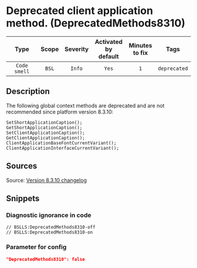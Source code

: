 # Deprecated client application method. (DeprecatedMethods8310)

 |     Type     | Scope | Severity | Activated<br>by default | Minutes<br>to fix |     Tags     |
 |:------------:|:-----:|:--------:|:-----------------------------:|:-----------------------:|:------------:|
 | `Code smell` | `BSL` |  `Info`  |             `Yes`             |           `1`           | `deprecated` | 

<!-- Блоки выше заполняются автоматически, не трогать -->
## Description
<!-- Описание диагностики заполняется вручную. Необходимо понятным языком описать смысл и схему работу -->
The following global context methods are deprecated and are not recommended since platform version 8.3.10:
```bsl
SetShortApplicationCaption();
GetShortApplicationCaption();
SetClientApplicationCaption();
GetClientApplicationCaption();
ClientApplicationBaseFontCurrentVariant();
ClientApplicationInterfaceCurrentVariant();
```

## Sources
<!-- Необходимо указывать ссылки на все источники, из которых почерпнута информация для создания диагностики -->

Source: [Version 8.3.10 changelog](https://dl03.1c.ru/content/Platform/8_3_10_2699/1cv8upd.htm)

## Snippets

<!-- Блоки ниже заполняются автоматически, не трогать -->
### Diagnostic ignorance in code

```bsl
// BSLLS:DeprecatedMethods8310-off
// BSLLS:DeprecatedMethods8310-on
```

### Parameter for config

```json
"DeprecatedMethods8310": false
```
